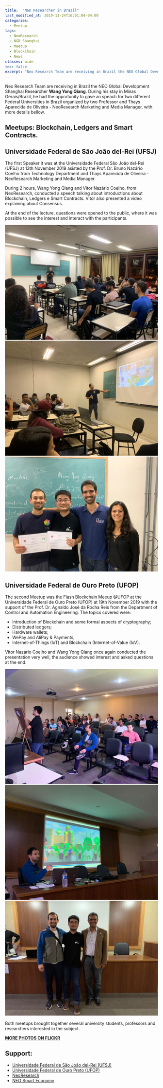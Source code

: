 ```yaml
---
title:  "NGD Researcher in Brazil"
last_modified_at: 2019-11-24T16:01:04-04:00
categories:
  - Meetup
tags:
  - NeoResearch
  - NGD Shanghai
  - Meetup
  - Blockchain
  - News
classes: wide  
toc: false
excerpt: "Neo Research Team are receiving in Brazil the NEO Global Development Shanghai Researcher **Wang Yong Qiang**."
---
```


Neo Research Team are receiving in Brazil the NEO Global Development Shanghai Researcher **Wang Yong Qiang**.
During his stay in Minas Gerais/Brazil, he had the opportunity to gave an speach for two different Federal Universities in Brazil organized by two Professor and Thays Aparecida de Oliveira - NeoResearch Marketing and Media Manager, with more details bellow.

## Meetups: Blockchain, Ledgers and Smart Contracts.

## Universidade Federal de São João del-Rei (UFSJ)

The first Speaker it was at the Universidade Federal São João del-Rei (UFSJ) at 13th November 2019 asisted by the Prof. Dr. Bruno Nazário Coelho from Technology Department and Thays Aparecida de Oliveira - NeoResearch Marketing and Media Manager.

During 2 hours, Wang Yong Qiang and Vitor Nazário Coelho, from NeoResearch, conducted a speech talking about introductions about Blockchain, Ledgers e Smart Contracts.
Vitor also presented a video explaining about Consensus.

At the end of the lecture, questions were opened to the public, where it was possible to see the interest and interact with the participants.

![Yongwiang_speech](/assets/images/2019_11_WanginBrazil/UFSJ_9.jpeg)
![Vitor_speech](/assets/images/2019_11_WanginBrazil/UFSJ_3.jpeg)
![Vitor_Wang_Bruno_Thays](/assets/images/2019_11_WanginBrazil/UFSJ_1.jpeg)

## Universidade Federal de Ouro Preto (UFOP)

The second Meetup was the Flash Blockchain Meeup @UFOP at the Universidade Federal de Ouro Preto (UFOP) at 19th November 2019 with the support of the Prof. Dr. Agnaldo José da Rocha Reis from the Department of Control and Automation Engineering.
The topics covered were:
- Introduction of Blockchain and some formal aspects of cryptography;
- Distributed ledgers;
- Hardware wallets;
- WePay and AliPay & Payments;
- Internet-of-Things (IoT) and Blockchain (Internet-of-Value (IoV).

Vitor Nazário Coelho and Wang Yong Qiang once again conducted the presentation very well, the audience showed interest and asked questions at the end.

![Yongwiang_speech](/assets/images/2019_11_WanginBrazil/UFOP_4.jpeg)
![Vitor_speech](/assets/images/2019_11_WanginBrazil/UFOP_8.jpeg)
![Vitor_Wang_Agnaldo](/assets/images/2019_11_WanginBrazil/UFOP_3.jpeg)


Both meetups brought together several university students, professors and researchers interested in the subject.

[**MORE PHOTOS ON FLICKR**](https://flic.kr/s/aHsmJDDDp8)

## Support:
- [Universidade Federal de São João del-Rei (UFSJ)](https://ufsj.edu.br/)
- [Universidade Federal de Ouro Preto (UFOP)](https://ufop.br/)
- [NeoResearch](https://neoresearch.io)
- [NEO Smart Economy](https://neo.org/)
